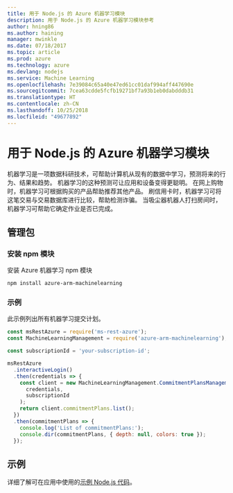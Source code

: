 ```yaml
---
title: 用于 Node.js 的 Azure 机器学习模块
description: 用于 Node.js 的 Azure 机器学习模块参考
author: hning86
ms.author: haining
manager: mwinkle
ms.date: 07/18/2017
ms.topic: article
ms.prod: azure
ms.technology: azure
ms.devlang: nodejs
ms.service: Machine Learning
ms.openlocfilehash: 7e39084c65a40e47ed61cc01daf994aff447690e
ms.sourcegitcommit: 7cea63cdde5fcfb19271bf7a93b1eb0dabdddb31
ms.translationtype: HT
ms.contentlocale: zh-CN
ms.lasthandoff: 10/25/2018
ms.locfileid: "49677892"
---
```

# <a name="azure-machine-learning-modules-for-nodejs"></a>用于 Node.js 的 Azure 机器学习模块

机器学习是一项数据科研技术，可帮助计算机从现有的数据中学习，预测将来的行为、结果和趋势。 机器学习的这种预测可让应用和设备变得更聪明。 在网上购物时，机器学习可根据购买的产品帮助推荐其他产品。 刷信用卡时，机器学习可将这笔交易与交易数据库进行比较，帮助检测诈骗。 当吸尘器机器人打扫房间时，机器学习可帮助它确定作业是否已完成。

## <a name="management-package"></a>管理包


### <a name="install-the-npm-module"></a>安装 npm 模块

安装 Azure 机器学习 npm 模块

```bash
npm install azure-arm-machinelearning
```

### <a name="example"></a>示例

此示例列出所有机器学习提交计划。

```javascript
const msRestAzure = require('ms-rest-azure');
const MachineLearningManagement = require('azure-arm-machinelearning');

const subscriptionId = 'your-subscription-id';

msRestAzure
  .interactiveLogin()
  .then(credentials => {
    const client = new MachineLearningManagement.CommitmentPlansManagementClient(
      credentials,
      subscriptionId
    );
    return client.commitmentPlans.list();
  })
  .then(commitmentPlans => {
    console.log('List of commitmentPlans:');
    console.dir(commitmentPlans, { depth: null, colors: true });
  });
```

## <a name="samples"></a>示例

详细了解可在应用中使用的[示例 Node.js 代码](https://azure.microsoft.com/resources/samples/?platform=nodejs)。
